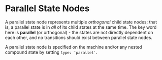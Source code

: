 # Parallel State Nodes

A parallel state node represents multiple _orthogonal_ child state nodes; that is, a parallel state is in _all_ of its child states at the same time. The key word here is **parallel** (or orthogonal) - the states are not directly dependent on each other, and no transitions should exist between parallel state nodes.

A parallel state node is specified on the machine and/or any nested compound state by setting `type: 'parallel'`.
